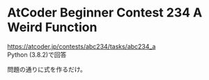 # AtCoder Beginner Contest 234 A Weird Function  
https://atcoder.jp/contests/abc234/tasks/abc234_a  
Python (3.8.2)で回答  

問題の通りに式を作るだけ。
